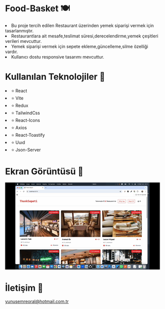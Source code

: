 # Food-Basket 🍽️

<li>Bu proje tercih edilen Restaurant üzerinden yemek siparişi vermek için tasarlanmıştır.</li>
<li>Restaurantlara ait mesafe,teslimat süresi,derecelendirme,yemek çeşitleri verileri mevcuttur.</li>
<li>Yemek siparişi vermek için sepete ekleme,güncelleme,silme özelliği vardır.</li>
<li>Kullanıcı dostu responsive tasarımı mevcuttur.</li>

# Kullanılan Teknolojiler 🎨

<li>⭐ React</li>
<li>⭐ Vite</li>
<li>⭐ Redux</li>
<li>⭐ TailwindCss</li>
<li>⭐ React-Icons</li>
<li>⭐ Axios</li>
<li>⭐ React-Toastify</li>
<li>⭐ Uuıd</li>
<li>⭐ Json-Server</li>
  
# Ekran Görüntüsü 🎥
<img src="foodbasket.gif" width="auto">      

# İletişim 📩
yunusemreoral@hotmail.com.tr
